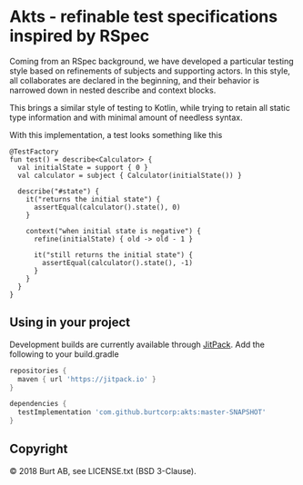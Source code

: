 # Akts - refinable test specifications inspired by RSpec

Coming from an RSpec background, we have developed a particular testing style based on refinements of subjects and supporting actors. In this style, all collaborates are declared in the beginning, and their behavior is narrowed down in nested describe and context blocks.

This brings a similar style of testing to Kotlin, while trying to retain all static type information and with minimal amount of needless syntax.

With this implementation, a test looks something like this

```
@TestFactory
fun test() = describe<Calculator> {
  val initialState = support { 0 }
  val calculator = subject { Calculator(initialState()) }

  describe("#state") {
    it("returns the initial state") {
      assertEqual(calculator().state(), 0)
    }

    context("when initial state is negative") {
      refine(initialState) { old -> old - 1 }

      it("still returns the initial state") {
        assertEqual(calculator().state(), -1)
      }
    }
  }
}
```

## Using in your project

Development builds are currently available through [JitPack](https://jitpack.io/). Add the following to your build.gradle

```groovy
repositories {
  maven { url 'https://jitpack.io' }
}

dependencies {
  testImplementation 'com.github.burtcorp:akts:master-SNAPSHOT'
}
```

## Copyright

© 2018 Burt AB, see LICENSE.txt (BSD 3-Clause).
